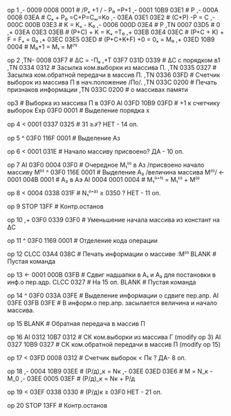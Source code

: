 op 1
,-  0009 0008 0001 		# /Pₓ +1 /  - P₀  =P+1
,-  0001 10B9 03E1 		# P
,-  000A 0008 03EA		# Cₓ + P₀ =C+P=Cₘ=Ko
,-  03EA 03E1 03E2		# (C+P) -P = C
,-  000C 000B 03E3		# K = Kₓ - K₀
,-  0006 000D 03E4		# P
,TN 0007      03D5		# 0
,+  03EA 03E3 03EB		# (P+C) + K = Kₓ =T₀
,+  03EB 03E4 03EC		# (P+C + K) + F = Fₓ = 0₀
,+  03EC 03E5 03ED		# (P+C+K+F) +0 = 0ₓ = M₀
,+  03ED 10B9 0004		# M₀+1 = M₁ = M⁽¹⁾

op 2
,TN- 0008      03F7		# ΔС = -Пₖ
,+T  03F7 031D 0339		# ΔС с порядком в1
,TN  0334      0312		# Засылка ком.выборки из массива П.
,TN  0335      0327		# Засылка ком.обратной передачи в массив П.
,TN  0336      03FD		# Счетчик выборок из массива П в нач.положение /По/.
,TN  033C 0200		# Печать признаков информации
,TN  033C 0200		# о массивах памяти

op3
						# Выборка из массива П в 03F0
AI  03FD 10B9 03FD		# +1 к счетчику выборок
Exp 03F0      0001		# Выделение порядка x

op 4
<   0001 0337 0325		# 31 ≥ℐ? НЕТ - 14 оп.

op 5
^   03F0 116F 0001		# Выделение Аз

op 6
<        0001 031E		# Начало массиву присвоено? ДА - 10 оп.

op 7
AI  03F0 0004 03F0		# Очередное М₁⁽ⁱ⁾ в Аз /присвоено начало массиву М⁽ⁱ⁾
^   03F0 116E 0001		# Выделение А₂ /величина массива М⁽ⁱ⁾/
<-  0001 004B 0001		# А₂ в Аэ
AI  0004 0001 0004		# М₁⁽ⁱ⁺¹⁾ = М₁⁽ⁱ⁾ + М⁽ⁱ⁾

op 8
<   0004 0338 031F		# N₁⁽ⁱ⁺²⁾ ≥ 0350 ? НЕТ - 11 оп.

op 9
STOP          13FF		# Контр.останов

op 10
,+  03F0 0339 03F0		# Уменьшение начала массива из констант на ΔС

op 11
^   03F0 1169 0001		# Отделение кода операции

op 12
CLCC     03A4 038C		# Печать информации о массиве :М⁽ⁱ⁾
BLANK					# Пустая команда

op 13
<-   0001 000B 03FB		# Сдвиг надшапки в А₁ и А₂ для постановки в инф.о пер.адр.
CLCC           0327		# На 15 оп.
BLANK					# Пустая команда

op 14
^   03F0 033A 03FE		# Выделение информации о сдвиге пер.апр.
AI  03FE 03FB 03FE		# В информ.о пер.апр. засылается величина и начало массива.

op 15
BLANK					# Обратная передача в массив П

op 16
AI  0312 10B7 0312		# СК ком.выборки из массива Г (modify op 3)
AI  0327 10B9 0327		# СК ком.обратной передачи в массив П (modify op 15)
						

op 17
<   03FD 0008 0312		# Счетчик выборок < Пк ? ДА- 8 оп.

op 18
,-  0004 10B9 03EE		# (P/д)_к = Nк
,-  03EE 03ED 03E6		# М = N_к - М_0
,-  03EE 0005 03EF		# (P/д)_к = Nк + P/д

op 19
<   03EF 0338 0330		# (P/д)к ≥ 03F0 НЕТ - 21 оп.

op 20
STOP          13FF		# Контр.останов